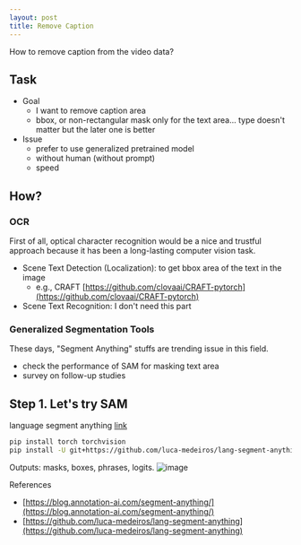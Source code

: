 ```yaml
---
layout: post
title: Remove Caption
---
```


How to remove caption from the video data?


## Task
- Goal
  - I want to remove caption area
  - bbox, or non-rectangular mask only for the text area... type doesn't matter but the later one is better
- Issue
  - prefer to use generalized pretrained model
  - without human (without prompt)
  - speed



## How?
### OCR
First of all, optical character recognition would be a nice and trustful approach because it has been a long-lasting computer vision task.
- Scene Text Detection (Localization): to get bbox area of the text in the image
  - e.g., CRAFT [https://github.com/clovaai/CRAFT-pytorch](https://github.com/clovaai/CRAFT-pytorch)
- Scene Text Recognition: I don't need this part

### Generalized Segmentation Tools
These days, "Segment Anything" stuffs are trending issue in this field.
- check the performance of SAM for masking text area
- survey on follow-up studies


## Step 1. Let's try SAM
language segment anything [link](https://github.com/luca-medeiros/lang-segment-anything)

``` Bash
pip install torch torchvision
pip install -U git+https://github.com/luca-medeiros/lang-segment-anything.git
```

Outputs: masks, boxes, phrases, logits.
![image](https://github.com/sghong977/sghong977.github.io/assets/46152199/39aacc96-cea3-4ec6-bb6e-b31f7fcf146e)



References
- [https://blog.annotation-ai.com/segment-anything/](https://blog.annotation-ai.com/segment-anything/)
- [https://github.com/luca-medeiros/lang-segment-anything](https://github.com/luca-medeiros/lang-segment-anything)
